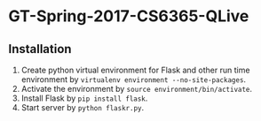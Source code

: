 # GT-Spring-2017-CS6365-QLive

## Installation
1. Create python virtual environment for Flask and other run time environment by `virtualenv environment --no-site-packages`.
2. Activate the environment by `source environment/bin/activate`.
3. Install Flask by `pip install flask`.
4. Start server by `python flaskr.py`.
